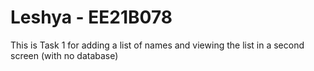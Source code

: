 # Leshya - EE21B078


This is Task 1 for adding a list of names and viewing the list in a second screen (with no database)
